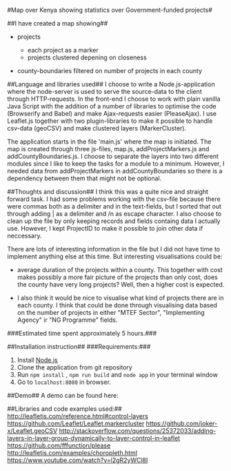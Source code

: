#Map over Kenya showing statistics over Government-funded projects#

##I have created a map showing##
* projects
    * each project as a marker
    * projects clustered depening on closeness
    
* county-boundaries filtered on number of projects in each county
    
##Language and libraries used##
I choose to write a Node.js-application where the node-server is used to serve the source-data to the client through
HTTP-requests. In the front-end I choose to work with plain vanilla Java Script with the addition of a number of libraries
to optimise the code (Browserify and Babel) and make Ajax-requests easier (PleaseAjax). I use Leaflet.js together with two plugin-libraries
 to make it possible to handle csv-data (geoCSV) and make clustered layers (MarkerCluster).

The application starts in the file 'main.js' where the map is initiated. The map is created through three js-files, map.js, addProjectMarkers.js
and addCountyBoundaries.js. I choose to separate the layers into two different modules since I like to keep the tasks for a module to a minimum. 
However, I needed data from addProjectMarkers in addCountyBoundaries so there is a dependency between them that might not be optional.

##Thoughts and discussion##
I think this was a quite nice and straight forward task. I had some problems working with the csv-file because there were commas both as a 
delimiter and in the text-fields, but I sorted that out through adding | as a delimiter and /n as escape character. I also choose to clean up the 
 file by only keeping records and fields containg data I actually use. However, I kept ProjectID to make it possible to join other data if 
 neccessary.
 
 There are lots of interesting information in the file but I did not have time to implement anything else at this time. But interesting 
 visualisations could be:
 
 * average duration of the projects within a county. This together with cost makes possibly a more fair picture of the projects than only cost,
      does the county have very long projects? Well, then a higher cost is expected.
      
 * I also think it would be nice to visualise what kind of projects there are in each county. I think that could be done through visualising 
      data based on the number of projects in either "MTEF Sector", "Implementing Agency" ir "NG Programme" fields.

###Estimated time spent approximately 5 hours.###

##Installation instruction##
###Requirements:###
1. Install <a href="">Node.js</a>
2. Clone the application from git repository
3. Run ```npm install``` , ```npm run build``` and  ```node app``` in your terminal window
5. Go to ```localhost:8080``` in browser.

##Demo##
A demo can be found here:

##Libraries and code examples used:##
http://leafletjs.com/reference.html#control-layers
https://github.com/Leaflet/Leaflet.markercluster
https://github.com/joker-x/Leaflet.geoCSV
http://stackoverflow.com/questions/25372033/adding-layers-in-layer-group-dynamically-to-layer-control-in-leaflet
https://github.com/fffunction/please
http://leafletjs.com/examples/choropleth.html
https://www.youtube.com/watch?v=l2gR2yWCl8I
